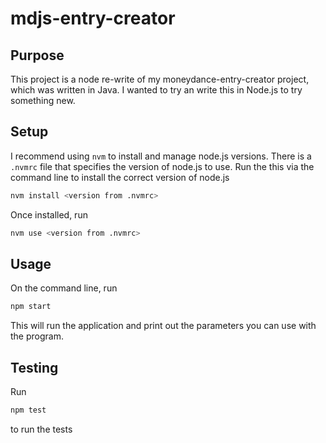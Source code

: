 # mdjs-entry-creator

## Purpose

This project is a node re-write of my moneydance-entry-creator project, which was written
in Java. I wanted to try an write this in Node.js to try something new.

## Setup

I recommend using `nvm` to install and manage node.js versions. There is a `.nvmrc` file
that specifies the version of node.js to use. Run the this via the command line to install
the correct version of node.js

```bash
nvm install <version from .nvmrc>
```

Once installed, run

```bash
nvm use <version from .nvmrc>
```

## Usage

On the command line, run

```bash
npm start
```

This will run the application and print out the parameters you can use with the program.

## Testing

Run

```bash
npm test
```

to run the tests
